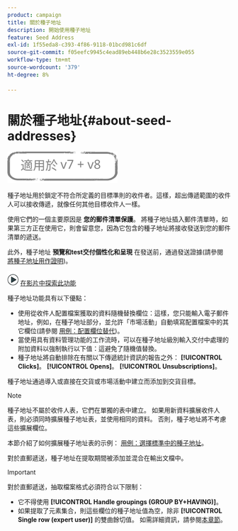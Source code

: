 ```yaml
---
product: campaign
title: 關於種子地址
description: 開始使用種子地址
feature: Seed Address
exl-id: 1f55eda8-c393-4f86-9118-01bcd981c6df
source-git-commit: f05eefc9945c4ead89eb448b6e28c3523559e055
workflow-type: tm+mt
source-wordcount: '379'
ht-degree: 8%

---
```


# 關於種子地址{#about-seed-addresses}

![](../../assets/common.svg)

種子地址用於鎖定不符合所定義的目標準則的收件者。這樣，超出傳遞範圍的收件人可以接收傳遞，就像任何其他目標收件人一樣。

使用它們的一個主要原因是 **您的郵件清單保護**。 將種子地址插入郵件清單時，如果第三方正在使用它，則會留意您，因為它包含的種子地址將接收發送到您的郵件清單的遞送。

此外，種子地址 **預覽和test交付個性化和呈現** 在發送前，通過發送證據(請參閱 [將種子地址用作證明](steps-defining-the-target-population.md#using-seed-addresses-as-proof))。

![](assets/do-not-localize/how-to-video.png) [在影片中探索此功能](steps-defining-the-target-population.md#seeds-and-proofs-video)

種子地址功能具有以下優點：

* 使用從收件人配置檔案獲取的資料隨機替換欄位：這樣，您只能輸入電子郵件地址，例如，在種子地址部分，並允許「市場活動」自動填寫配置檔案中的其它欄位(請參閱 [用例：配置欄位替代](use-case--configuring-the-field-substitution.md))。
* 當使用具有資料管理功能的工作流時，可以在種子地址級別輸入交付中處理的附加資料以強制執行以下值：這避免了隨機值替換。
* 種子地址將自動排除在有關以下傳遞統計資訊的報告之外： **[!UICONTROL Clicks]**。 **[!UICONTROL Opens]**。 **[!UICONTROL Unsubscriptions]**。

種子地址通過導入或直接在交貨或市場活動中建立而添加到交貨目標。

>[!NOTE]
>
>種子地址不屬於收件人表，它們在單獨的表中建立。 如果用新資料擴展收件人表，則必須同時擴展種子地址表，並使用相同的資料。 否則，種子地址將不考慮這些擴展欄位。
>
>本節介紹了如何擴展種子地址表的示例： [用例：選擇標準中的種子地址](use-case--selecting-seed-addresses-on-criteria.md)。

對於直郵遞送，種子地址在提取期間被添加並混合在輸出文檔中。

>[!IMPORTANT]
>
>對於直郵遞送，抽取檔案格式必須符合以下限制：
>
>* 它不得使用 **[!UICONTROL Handle groupings (GROUP BY+HAVING)]**。
>* 如果提取了元素集合，則這些欄位的種子地址值為空，除非 **[!UICONTROL Single row (expert user)]** 的雙曲餘切值。 如需詳細資訊，請參閱[本章節](../../platform/using/executing-export-jobs.md#step-7---data-formatting)。
>


